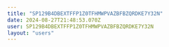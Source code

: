 ```yaml
---
title: "SP129B4DBEXTFFP1Z0TFHMWPVAZBFBZQRDKE7Y32N"
date: 2024-08-27T21:48:53.070Z
user: SP129B4DBEXTFFP1Z0TFHMWPVAZBFBZQRDKE7Y32N
layout: "users"
---
```

    